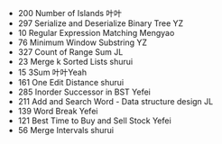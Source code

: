 * 200	Number of Islands								叶叶	
* 297	Serialize and Deserialize Binary Tree    		YZ		
* 10	Regular Expression Matching	 					Mengyao
* 76	Minimum Window Substring						YZ
* 327	Count of Range Sum 								JL
* 23	Merge k Sorted Lists							shurui
* 15	3Sum											叶叶Yeah
* 161	One Edit Distance 								shurui
* 285	Inorder Successor in BST 						Yefei
* 211	Add and Search Word - Data structure design  	JL
* 139	Word Break 										Yefei
* 121	Best Time to Buy and Sell Stock 				Yefei
* 56	Merge Intervals 								shurui

